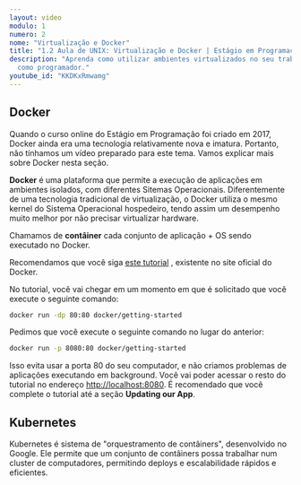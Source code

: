 ```yaml
---
layout: video
modulo: 1
numero: 2
nome: "Virtualização e Docker"
title: "1.2 Aula de UNIX: Virtualização e Docker | Estágio em Programação"
description: "Aprenda como utilizar ambientes virtualizados no seu trabalho
  como programador."
youtube_id: "KKDKxRmwamg"
---
```


## Docker

Quando o curso online do Estágio em Programação foi criado em 2017, Docker ainda
era uma tecnologia relativamente nova e imatura. Portanto, não tínhamos um vídeo
preparado para este tema. Vamos explicar mais sobre Docker nesta seção.

**Docker** é uma plataforma que permite a execução de aplicações em ambientes
isolados, com diferentes Sitemas Operacionais. Diferentemente de uma tecnologia
tradicional de virtualização, o Docker utiliza o mesmo kernel do Sistema
Operacional hospedeiro, tendo assim um desempenho muito melhor por não precisar
virtualizar hardware.

Chamamos de **contâiner** cada conjunto de aplicação + OS sendo executado no
Docker.

Recomendamos que você siga [este tutorial](https://docs.docker.com/get-started/)
, existente no site oficial do Docker.

No tutorial, você vai chegar em um momento em que é solicitado que você execute
o seguinte comando:
```bash
docker run -dp 80:80 docker/getting-started
```
Pedimos que você execute o seguinte comando no lugar do anterior:
```bash
docker run -p 8080:80 docker/getting-started
```
Isso evita usar a porta 80 do seu computador, e não criamos problemas de
aplicações executando em background. Você vai poder acessar o resto do tutorial
no endereço [http://localhost:8080](http://localhost:8080). É recomendado que
você complete o tutorial até a seção **Updating our App**.

## Kubernetes

Kubernetes é sistema de "orquestramento de contâiners", desenvolvido no Google.
Ele permite que um conjunto de contâiners possa trabalhar num cluster de
computadores, permitindo deploys e escalabilidade rápidos e eficientes.
